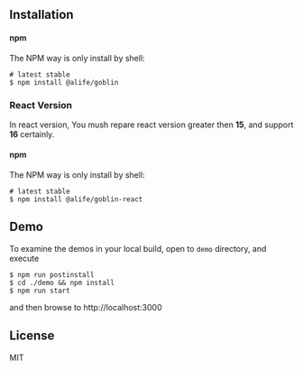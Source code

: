 

## Installation

#### npm

The NPM way is only install by shell:

```shell
# latest stable
$ npm install @alife/goblin
```

### React Version

In react version, You mush repare react version greater then **15**, and support **16** certainly.

#### npm

The NPM way is only install by shell:

```shell
# latest stable
$ npm install @alife/goblin-react
```

## Demo

To examine the demos in your local build, open to `demo` directory, and execute

```shell
$ npm run postinstall
$ cd ./demo && npm install
$ npm run start
```

and then browse to http://localhost:3000

## License

MIT